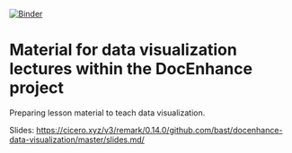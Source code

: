 [![Binder](https://mybinder.org/badge_logo.svg)](https://mybinder.org/v2/gh/bast/docenhance-data-visualization/master?filepath=jupyter)


# Material for data visualization lectures within the DocEnhance project

Preparing lesson material to teach data visualization.

Slides: https://cicero.xyz/v3/remark/0.14.0/github.com/bast/docenhance-data-visualization/master/slides.md/
